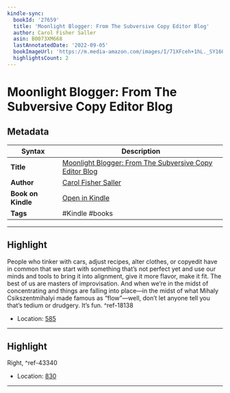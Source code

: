 ```yaml
---
kindle-sync:
  bookId: '27659'
  title: 'Moonlight Blogger: From The Subversive Copy Editor Blog'
  author: Carol Fisher Saller
  asin: B0073XM668
  lastAnnotatedDate: '2022-09-05'
  bookImageUrl: 'https://m.media-amazon.com/images/I/71XFceh+1hL._SY160.jpg'
  highlightsCount: 2
---
```

# Moonlight Blogger: From The Subversive Copy Editor Blog

## Metadata

| Syntax | Description |
| ---------- | ---------- |
| **Title** | [Moonlight Blogger: From The Subversive Copy Editor Blog](https://www.amazon.com/dp/B0073XM668) |
| **Author** | [Carol Fisher Saller](https://www.amazon.comundefined) |
| **Book on Kindle** | <a href="kindle://book?action=open&asin=B0073XM668" target="_blank">Open in Kindle</a> |
| **Tags** | #Kindle #books |

---

## Highlight

People who tinker with cars, adjust recipes, alter clothes, or copyedit have in common that we start with something that’s not perfect yet and use our minds and tools to bring it into alignment, give it more flavor, make it fit. The best of us are masters of improvisation. And when we’re in the midst of concentrating and things are falling into place—in the midst of what Mihaly Csikszentmihalyi made famous as “flow”—well, don’t let anyone tell you that’s tedium or drudgery. It’s fun. ^ref-18138
- Location: [585](kindle://book?action=open&asin=B0073XM668&location=585)

---
## Highlight

Right, ^ref-43340
- Location: [830](kindle://book?action=open&asin=B0073XM668&location=830)

---
